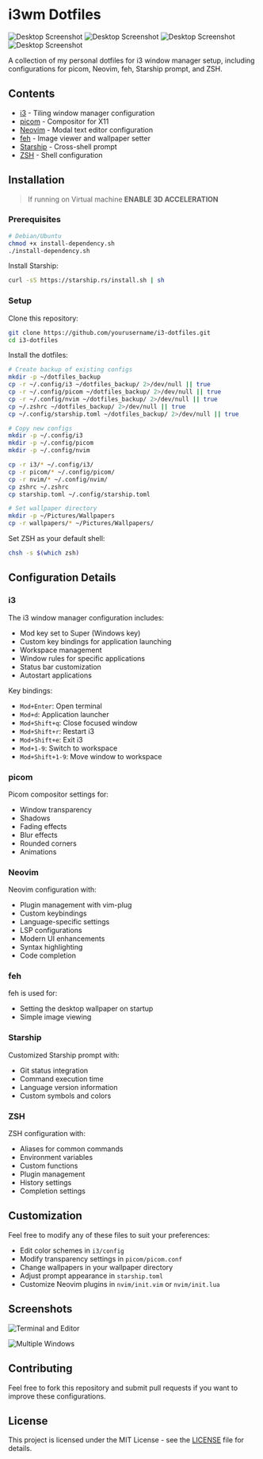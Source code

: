 # i3wm Dotfiles

![Desktop Screenshot](./assets/terminal.png)
![Desktop Screenshot](./assets/browser.png)
![Desktop Screenshot](./assets/dmenu.png)
![Desktop Screenshot](./assets/powermenu.png)

A collection of my personal dotfiles for i3 window manager setup, including configurations for picom, Neovim, feh, Starship prompt, and ZSH.

## Contents

- [i3](#i3) - Tiling window manager configuration
- [picom](#picom) - Compositor for X11
- [Neovim](#neovim) - Modal text editor configuration
- [feh](#feh) - Image viewer and wallpaper setter
- [Starship](#starship) - Cross-shell prompt
- [ZSH](#zsh) - Shell configuration

## Installation

> If running on Virtual machine ****ENABLE 3D ACCELERATION****  

### Prerequisites

```bash
# Debian/Ubuntu
chmod +x install-dependency.sh
./install-dependency.sh
```

Install Starship:
```bash
curl -sS https://starship.rs/install.sh | sh
```

### Setup

Clone this repository:
```bash
git clone https://github.com/yourusername/i3-dotfiles.git
cd i3-dotfiles
```

Install the dotfiles:
```bash
# Create backup of existing configs
mkdir -p ~/dotfiles_backup
cp -r ~/.config/i3 ~/dotfiles_backup/ 2>/dev/null || true
cp -r ~/.config/picom ~/dotfiles_backup/ 2>/dev/null || true
cp -r ~/.config/nvim ~/dotfiles_backup/ 2>/dev/null || true
cp ~/.zshrc ~/dotfiles_backup/ 2>/dev/null || true
cp ~/.config/starship.toml ~/dotfiles_backup/ 2>/dev/null || true

# Copy new configs
mkdir -p ~/.config/i3
mkdir -p ~/.config/picom
mkdir -p ~/.config/nvim

cp -r i3/* ~/.config/i3/
cp -r picom/* ~/.config/picom/
cp -r nvim/* ~/.config/nvim/
cp zshrc ~/.zshrc
cp starship.toml ~/.config/starship.toml

# Set wallpaper directory
mkdir -p ~/Pictures/Wallpapers
cp -r wallpapers/* ~/Pictures/Wallpapers/
```

Set ZSH as your default shell:
```bash
chsh -s $(which zsh)
```

## Configuration Details

### i3

The i3 window manager configuration includes:

- Mod key set to Super (Windows key)
- Custom key bindings for application launching
- Workspace management
- Window rules for specific applications
- Status bar customization
- Autostart applications

Key bindings:
- `Mod+Enter`: Open terminal
- `Mod+d`: Application launcher
- `Mod+Shift+q`: Close focused window
- `Mod+Shift+r`: Restart i3
- `Mod+Shift+e`: Exit i3
- `Mod+1-9`: Switch to workspace
- `Mod+Shift+1-9`: Move window to workspace

### picom

Picom compositor settings for:

- Window transparency
- Shadows
- Fading effects
- Blur effects
- Rounded corners
- Animations

### Neovim

Neovim configuration with:

- Plugin management with vim-plug
- Custom keybindings
- Language-specific settings
- LSP configurations
- Modern UI enhancements
- Syntax highlighting
- Code completion

### feh

feh is used for:

- Setting the desktop wallpaper on startup
- Simple image viewing

### Starship

Customized Starship prompt with:

- Git status integration
- Command execution time
- Language version information
- Custom symbols and colors

### ZSH

ZSH configuration with:

- Aliases for common commands
- Environment variables
- Custom functions
- Plugin management
- History settings
- Completion settings

## Customization

Feel free to modify any of these files to suit your preferences:

- Edit color schemes in `i3/config`
- Modify transparency settings in `picom/picom.conf`
- Change wallpapers in your wallpaper directory
- Adjust prompt appearance in `starship.toml`
- Customize Neovim plugins in `nvim/init.vim` or `nvim/init.lua`

## Screenshots

![Terminal and Editor](https://github.com/yourusername/i3-dotfiles/raw/main/screenshot2.png)

![Multiple Windows](https://github.com/yourusername/i3-dotfiles/raw/main/screenshot3.png)

## Contributing

Feel free to fork this repository and submit pull requests if you want to improve these configurations.

## License

This project is licensed under the MIT License - see the [LICENSE](LICENSE) file for details.
